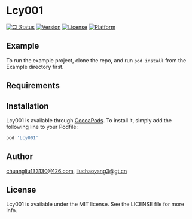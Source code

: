 # Lcy001

[![CI Status](https://img.shields.io/travis/chuangliu133130@126.com/Lcy001.svg?style=flat)](https://travis-ci.org/chuangliu133130@126.com/Lcy001)
[![Version](https://img.shields.io/cocoapods/v/Lcy001.svg?style=flat)](https://cocoapods.org/pods/Lcy001)
[![License](https://img.shields.io/cocoapods/l/Lcy001.svg?style=flat)](https://cocoapods.org/pods/Lcy001)
[![Platform](https://img.shields.io/cocoapods/p/Lcy001.svg?style=flat)](https://cocoapods.org/pods/Lcy001)

## Example

To run the example project, clone the repo, and run `pod install` from the Example directory first.

## Requirements

## Installation

Lcy001 is available through [CocoaPods](https://cocoapods.org). To install
it, simply add the following line to your Podfile:

```ruby
pod 'Lcy001'
```

## Author

chuangliu133130@126.com, liuchaoyang3@gt.cn

## License

Lcy001 is available under the MIT license. See the LICENSE file for more info.
